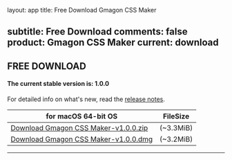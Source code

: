 layout: app
title: Free Download Gmagon CSS Maker 

subtitle: Free Download
comments: false
product: Gmagon CSS Maker 
current: download
---

## <strong>FREE DOWNLOAD</strong>

#### <b>The current stable version is: 1.0.0</b>

For detailed info on what's new, read the [release notes](./changelog.html).

for macOS 64-bit OS | FileSize
------------------------------ | -------------------------
[Download Gmagon CSS Maker-v1.0.0.zip](http://www.filefactory.com/file/3vujax9y07a5/Gmagon%20CSS%20Maker-1.0.0.zip)    | (~3.3MiB)
[Download Gmagon CSS Maker-v1.0.0.dmg](http://www.filefactory.com/file/2afab3xgbln1/Gmagon-CSS-Maker-1.0.0.dmg)    | (~3.2MiB)


---

